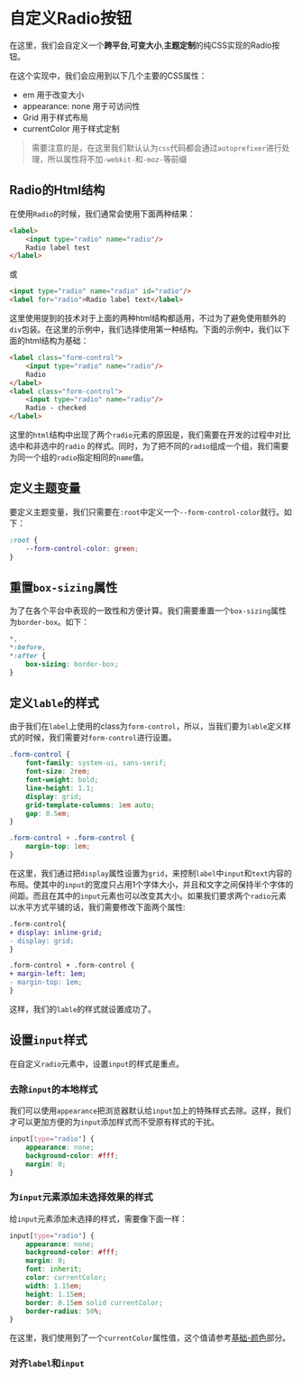 # 自定义Radio按钮

在这里，我们会自定义一个**跨平台**,**可变大小**,**主题定制**的纯CSS实现的Radio按钮。

在这个实现中，我们会应用到以下几个主要的CSS属性：

* em 用于改变大小
* appearance: none 用于可访问性
* Grid 用于样式布局
* currentColor 用于样式定制

> 需要注意的是，在这里我们默认认为`css`代码都会通过`autoprefixer`进行处理，所以属性将不加`-webkit-`和`-moz-`等前缀
## Radio的Html结构

在使用`Radio`的时候，我们通常会使用下面两种结果：

```html
<label>
    <input type="radio" name="radio"/>
    Radio label test
</label>
```

或

```html
<input type="radio" name="radio" id="radio"/>
<label for="radio">Radio label text</label>
```

这里使用提到的技术对于上面的两种html结构都适用，不过为了避免使用额外的`div`包装。在这里的示例中，我们选择使用第一种结构。下面的示例中，我们以下面的html结构为基础：

```html
<label class="form-control">
    <input type="radio" name="radio"/>
    Radio
</label>
<label class="form-control">
    <input type="radio" name="radio"/>
    Radio - checked
</label>
```

这里的`html`结构中出现了两个`radio`元素的原因是，我们需要在开发的过程中对比选中和非选中的`radio`
的样式。同时，为了把不同的`radio`组成一个组，我们需要为同一个组的`radio`指定相同的`name`值。

## 定义主题变量

要定义主题变量，我们只需要在`:root`中定义一个`--form-control-color`就行。如下：

```css
:root {
    --form-control-color: green;
}
```

## 重置`box-sizing`属性

为了在各个平台中表现的一致性和方便计算。我们需要重置一个`box-sizing`属性为`border-box`。如下：

```css
*,
*:before,
*:after {
    box-sizing: border-box;
}
```

## 定义`lable`的样式

由于我们在`label`上使用的class为`form-control`，所以，当我们要为`lable`定义样式的时候，我们需要对`form-control`进行设置。
```css
.form-control {
    font-family: system-ui, sans-serif;
    font-size: 2rem;
    font-weight: bold;
    line-height: 1.1;
    display: grid;
    grid-template-columns: 1em auto;
    gap: 0.5em;
}

.form-control + .form-control {
    margin-top: 1em;
}
```

在这里，我们通过把`display`属性设置为`grid`，来控制`label`中`input`和`text`内容的布局。使其中的`input`的宽度只占用1个字体大小，并且和文字之间保持半个字体的间距。而且在其中的`input`元素也可以改变其大小。如果我们要求两个`radio`元素以水平方式平铺的话，我们需要修改下面两个属性:

```diff
.form-control{
+ display: inline-grid;
- display: grid;
}

.form-control + .form-control {
+ margin-left: 1em;
- margin-top: 1em;
}
```

这样，我们的`lable`的样式就设置成功了。

## 设置`input`样式

在自定义`radio`元素中，设置`input`的样式是重点。

### 去除`input`的本地样式

我们可以使用`appearance`把浏览器默认给`input`加上的特殊样式去除。这样，我们才可以更加方便的为`input`添加样式而不受原有样式的干扰。

```css
input[type="radio"] {
    appearance: none;
    background-color: #fff;
    margin: 0;
}
```

### 为`input`元素添加未选择效果的样式

给`input`元素添加未选择的样式，需要像下面一样：
```css
input[type="radio"] {
    appearance: none;
    background-color: #fff;
    margin: 0;
    font: inherit;
    color: currentColor;
    width: 1.15em;
    height: 1.15em;
    border: 0.15em solid currentColor;
    border-radius: 50%;
}
```
在这里，我们使用到了一个`currentColor`属性值，这个值请参考[基础-颜色](../base/color.md)部分。

### 对齐`label`和`input`

[//]: # (todo: 添加更多笔记)

